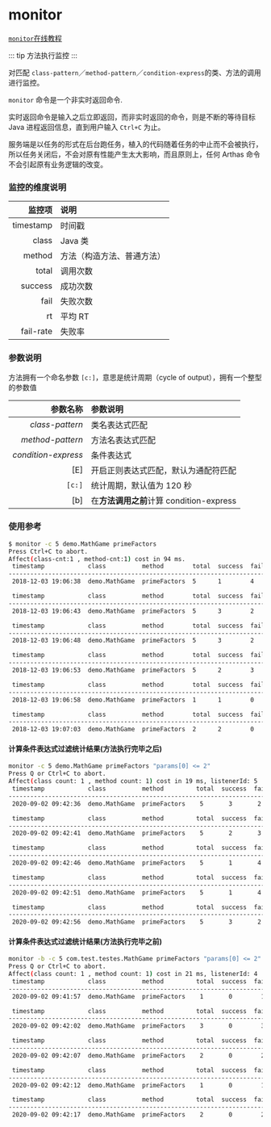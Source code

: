 # monitor

[`monitor`在线教程](https://arthas.aliyun.com/doc/arthas-tutorials.html?language=cn&id=command-monitor)

::: tip
方法执行监控
:::

对匹配 `class-pattern`／`method-pattern`／`condition-express`的类、方法的调用进行监控。

`monitor` 命令是一个非实时返回命令.

实时返回命令是输入之后立即返回，而非实时返回的命令，则是不断的等待目标 Java 进程返回信息，直到用户输入 `Ctrl+C` 为止。

服务端是以任务的形式在后台跑任务，植入的代码随着任务的中止而不会被执行，所以任务关闭后，不会对原有性能产生太大影响，而且原则上，任何 Arthas 命令不会引起原有业务逻辑的改变。

### 监控的维度说明

|    监控项 | 说明                       |
| --------: | :------------------------- |
| timestamp | 时间戳                     |
|     class | Java 类                    |
|    method | 方法（构造方法、普通方法） |
|     total | 调用次数                   |
|   success | 成功次数                   |
|      fail | 失败次数                   |
|        rt | 平均 RT                    |
| fail-rate | 失败率                     |

### 参数说明

方法拥有一个命名参数 `[c:]`，意思是统计周期（cycle of output），拥有一个整型的参数值

|            参数名称 | 参数说明                                 |
| ------------------: | :--------------------------------------- |
|     _class-pattern_ | 类名表达式匹配                           |
|    _method-pattern_ | 方法名表达式匹配                         |
| _condition-express_ | 条件表达式                               |
|                 [E] | 开启正则表达式匹配，默认为通配符匹配     |
|              `[c:]` | 统计周期，默认值为 120 秒                |
|                 [b] | 在**方法调用之前**计算 condition-express |

### 使用参考

```bash
$ monitor -c 5 demo.MathGame primeFactors
Press Ctrl+C to abort.
Affect(class-cnt:1 , method-cnt:1) cost in 94 ms.
 timestamp            class          method        total  success  fail  avg-rt(ms)  fail-rate
-----------------------------------------------------------------------------------------------
 2018-12-03 19:06:38  demo.MathGame  primeFactors  5      1        4     1.15        80.00%

 timestamp            class          method        total  success  fail  avg-rt(ms)  fail-rate
-----------------------------------------------------------------------------------------------
 2018-12-03 19:06:43  demo.MathGame  primeFactors  5      3        2     42.29       40.00%

 timestamp            class          method        total  success  fail  avg-rt(ms)  fail-rate
-----------------------------------------------------------------------------------------------
 2018-12-03 19:06:48  demo.MathGame  primeFactors  5      3        2     67.92       40.00%

 timestamp            class          method        total  success  fail  avg-rt(ms)  fail-rate
-----------------------------------------------------------------------------------------------
 2018-12-03 19:06:53  demo.MathGame  primeFactors  5      2        3     0.25        60.00%

 timestamp            class          method        total  success  fail  avg-rt(ms)  fail-rate
-----------------------------------------------------------------------------------------------
 2018-12-03 19:06:58  demo.MathGame  primeFactors  1      1        0     0.45        0.00%

 timestamp            class          method        total  success  fail  avg-rt(ms)  fail-rate
-----------------------------------------------------------------------------------------------
 2018-12-03 19:07:03  demo.MathGame  primeFactors  2      2        0     3182.72     0.00%
```

#### 计算条件表达式过滤统计结果(方法执行完毕之后)

```bash
monitor -c 5 demo.MathGame primeFactors "params[0] <= 2"
Press Q or Ctrl+C to abort.
Affect(class count: 1 , method count: 1) cost in 19 ms, listenerId: 5
 timestamp            class          method         total  success  fail  avg-rt(ms)  fail-rate
-----------------------------------------------------------------------------------------------
 2020-09-02 09:42:36  demo.MathGame  primeFactors    5       3       2      0.09       40.00%

 timestamp            class          method         total  success  fail  avg-rt(ms)  fail-rate
----------------------------------------------------------------------------------------------
 2020-09-02 09:42:41  demo.MathGame  primeFactors    5       2       3      0.11       60.00%

 timestamp            class          method         total  success  fail  avg-rt(ms)  fail-rate
----------------------------------------------------------------------------------------------
 2020-09-02 09:42:46  demo.MathGame  primeFactors    5       1       4      0.06       80.00%

 timestamp            class          method         total  success  fail  avg-rt(ms)  fail-rate
----------------------------------------------------------------------------------------------
 2020-09-02 09:42:51  demo.MathGame  primeFactors    5       1       4      0.12       80.00%

 timestamp            class          method         total  success  fail  avg-rt(ms)  fail-rate
----------------------------------------------------------------------------------------------
 2020-09-02 09:42:56  demo.MathGame  primeFactors    5       3       2      0.15       40.00%
```

#### 计算条件表达式过滤统计结果(方法执行完毕之前)

```bash
monitor -b -c 5 com.test.testes.MathGame primeFactors "params[0] <= 2"
Press Q or Ctrl+C to abort.
Affect(class count: 1 , method count: 1) cost in 21 ms, listenerId: 4
 timestamp            class          method         total  success  fail  avg-rt(ms)  fail-rate
----------------------------------------------------------------------------------------------
 2020-09-02 09:41:57  demo.MathGame  primeFactors    1       0        1      0.10      100.00%

 timestamp            class          method         total  success  fail  avg-rt(ms)  fail-rate
----------------------------------------------------------------------------------------------
 2020-09-02 09:42:02  demo.MathGame  primeFactors    3       0        3      0.06      100.00%

 timestamp            class          method         total  success  fail  avg-rt(ms)  fail-rate
----------------------------------------------------------------------------------------------
 2020-09-02 09:42:07  demo.MathGame  primeFactors    2       0        2      0.06      100.00%

 timestamp            class          method         total  success  fail  avg-rt(ms)  fail-rate
----------------------------------------------------------------------------------------------
 2020-09-02 09:42:12  demo.MathGame  primeFactors    1       0        1      0.05      100.00%

 timestamp            class          method         total  success  fail  avg-rt(ms)  fail-rate
----------------------------------------------------------------------------------------------
 2020-09-02 09:42:17  demo.MathGame  primeFactors    2       0        2      0.10      100.00%
```
